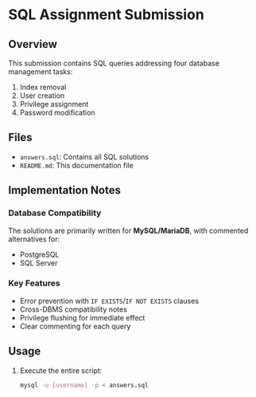 # SQL Assignment Submission

## Overview
This submission contains SQL queries addressing four database management tasks:
1. Index removal
2. User creation
3. Privilege assignment
4. Password modification

## Files
- `answers.sql`: Contains all SQL solutions
- `README.md`: This documentation file

## Implementation Notes

### Database Compatibility
The solutions are primarily written for **MySQL/MariaDB**, with commented alternatives for:
- PostgreSQL
- SQL Server

### Key Features
- Error prevention with `IF EXISTS`/`IF NOT EXISTS` clauses
- Cross-DBMS compatibility notes
- Privilege flushing for immediate effect
- Clear commenting for each query

## Usage
1. Execute the entire script:
   ```bash
   mysql -u [username] -p < answers.sql
